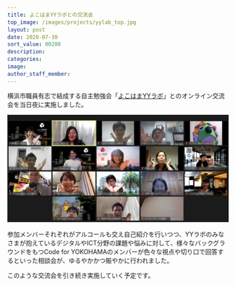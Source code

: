 ```yaml
---
title: よこはまYYラボとの交流会
top_image: /images/projects/yylab_top.jpg
layout: post
date: 2020-07-30
sort_value: 00200
description: 
categories:
image: 
author_staff_member:
---
```



横浜市職員有志で結成する自主勉強会「[よこはまYYラボ](https://yylab.jimdofree.com/)」とのオンライン交流会を当日夜に実施しました。

![](/images/projects/yylab_c4y.png)

参加メンバーそれぞれがアルコールも交え自己紹介を行いつつ、YYラボのみなさまが抱えているデジタルやICT分野の課題や悩みに対して、様々なバックグラウンドをもつCode for YOKOHAMAのメンバーが色々な視点や切り口で回答するといった相談会が、ゆるやかかつ賑やかに行われました。

このような交流会を引き続き実施していく予定です。